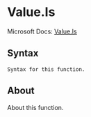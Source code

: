 ---
---

# Value.Is

Microsoft Docs: [Value.Is](https://docs.microsoft.com/en-us/powerquery-m/value-is)

## Syntax

```powerquery-m
Syntax for this function.
```

## About

About this function.

